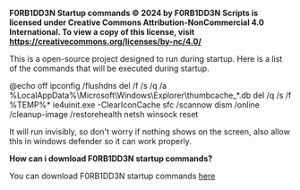**F0RB1DD3N Startup commands © 2024 by F0RB1DD3N Scripts is licensed under Creative Commons Attribution-NonCommercial 4.0 International. To view a copy of this license, visit https://creativecommons.org/licenses/by-nc/4.0/**

This is a open-source project designed to run during startup. Here is a list of the commands that will be executed during startup.

@echo off
ipconfig /flushdns
del /f /s /q /a %LocalAppData%\Microsoft\Windows\Explorer\thumbcache_*.db
del /q /s /f %TEMP%\*
ie4uinit.exe -ClearIconCache
sfc /scannow
dism /online /cleanup-image /restorehealth
netsh winsock reset

It will run invisibly, so don't worry if nothing shows on the screen, also allow this in windows defender so it can work properly.

**How can i download F0RB1DD3N startup commands?**

You can download F0RB1DD3N startup commands [here](https://github.com/F0RB1DD3NScripts/F0RB1DD3N-Startup-commands/releases/tag/optimizations)
